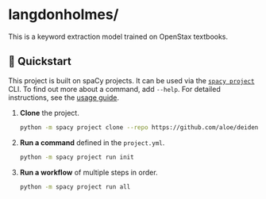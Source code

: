 # langdonholmes/

This is a keyword extraction model trained on OpenStax textbooks.

## 🚀 Quickstart

This project is built on spaCy projects. It can be used via the
[`spacy project`](https://spacy.io/api/cli#project) CLI. To find out
more about a command, add `--help`. For detailed instructions, see the
[usage guide](https://spacy.io/usage/projects).

1. **Clone** the project.
   ```bash
   python -m spacy project clone --repo https://github.com/aloe/deidentification-pipeline
   ```
2. **Run a command** defined in the `project.yml`.
   ```bash
   python -m spacy project run init
   ```
3. **Run a workflow** of multiple steps in order.
   ```bash
   python -m spacy project run all
   ```